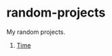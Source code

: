 # random-projects

My random projects.

1. [Time](https://github.com/jswho/random-projects/tree/main/time)
